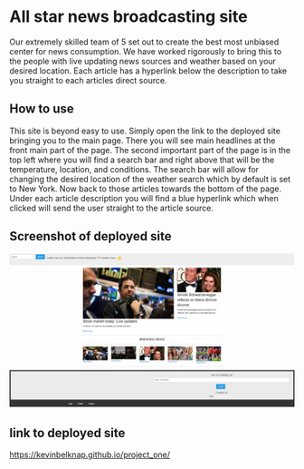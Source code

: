 # All star news broadcasting site

Our extremely skilled team of 5 set out to create the best most unbiased center for news consumption.
We have worked rigorously to bring this to the people with live updating news sources and weather based on your desired location.
Each article has a hyperlink below the description to take you straight to each articles direct source.

## How to use

This site is beyond easy to use. Simply open the link to the deployed site bringing you to the main page. There you will see main headlines at the front main part of the page. The second important part of the page is in the top left where you will find a search bar and right above that will be the temperature, location, and conditions. The search bar will allow for changing the desired location of the weather search which by default is set to New York. Now back to those articles towards the bottom of the page. Under each article description you will find a blue hyperlink which when clicked will send the user straight to the article source.

## Screenshot of deployed site

![This is a screenshot of the site after being fully optimized and set up atfer one week of building of and bug testing](/assets/Pictures/NewsiteSC.png)

## link to deployed site

https://kevinbelknap.github.io/project_one/

